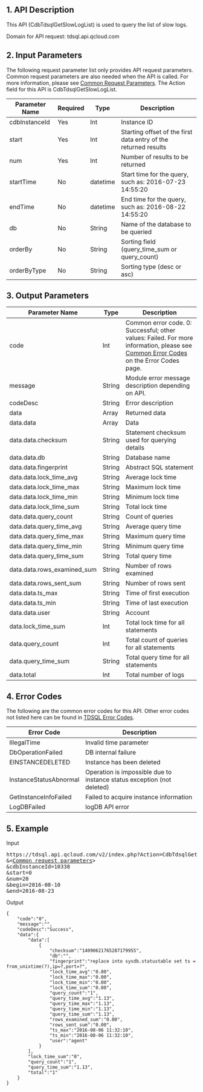 ## 1. API Description
This API (CdbTdsqlGetSlowLogList) is used to query the list of slow logs.

Domain for API request: tdsql.api.qcloud.com



## 2. Input Parameters
The following request parameter list only provides API request parameters. Common request parameters are also needed when the API is called. For more information, please see [Common Request Parameters](https://www.qcloud.com/document/api/213/6976
). The Action field for this API is CdbTdsqlGetSlowLogList.

| Parameter Name | Required | Type | Description |
|---------|---------|---------|---------|
| cdbInstanceId | Yes | Int | Instance ID |
| start | Yes | Int | Starting offset of the first data entry of the returned results |
| num | Yes | Int | Number of results to be returned |
| startTime | No | datetime | Start time for the query, such as: 2016-07-23 14:55:20 |
| endTime | No | datetime | End time for the query, such as: 2016-08-22 14:55:20 |
| db | No | String | Name of the database to be queried |
| orderBy | No | String | Sorting field (query_time_sum or query_count) |
| orderByType | No | String | Sorting type (desc or asc) |


## 3. Output Parameters
| Parameter Name | Type | Description |
|---------|---------|---------|
| code | Int | Common error code. 0: Successful; other values: Failed. For more information, please see <a href='https://www.qcloud.com/doc/api/309/%E9%94%99%E8%AF%AF%E7%A0%81#1.E3.80.81.E5.85.AC.E5.85.B1.E9.94.99.E8.AF.AF.E7.A0.81' title='Common Error Codes'>Common Error Codes</a> on the Error Codes page. |
| message | String | Module error message description depending on API. |
| codeDesc | String | Error description |
| data | Array | Returned data |
| data.data | Array | Data | 
| data.data.checksum | String | Statement checksum used for querying details | 
| data.data.db | String | Database name | 
| data.data.fingerprint | String | Abstract SQL statement | 
| data.data.lock_time_avg | String | Average lock time | 
| data.data.lock_time_max | String | Maximum lock time | 
| data.data.lock_time_min | String | Minimum lock time | 
| data.data.lock_time_sum | String | Total lock time | 
| data.data.query_count | String | Count of queries | 
| data.data.query_time_avg | String | Average query time | 
| data.data.query_time_max | String | Maximum query time | 
| data.data.query_time_min | String | Minimum query time | 
| data.data.query_time_sum | String | Total query time | 
| data.data.rows_examined_sum | String | Number of rows examined | 
| data.data.rows_sent_sum | String | Number of rows sent | 
| data.data.ts_max | String | Time of first execution | 
| data.data.ts_min | String | Time of last execution | 
| data.data.user | String | Account | 
| data.lock_time_sum | Int | Total lock time for all statements | 
| data.query_count | Int | Total count of queries for all statements | 
| data.query_time_sum | String | Total query time for all statements | 
| data.total | Int | Total number of logs | 
## 4. Error Codes

The following are the common error codes for this API. Other error codes not listed here can be found in [TDSQL Error Codes](/doc/api/309/7150).

| Error Code | Description |
|---------|---------|
| IllegalTime | Invalid time parameter |
| DbOperationFailed | DB internal failure |
| EINSTANCEDELETED | Instance has been deleted |
| InstanceStatusAbnormal | Operation is impossible due to instance status exception (not deleted) |
| GetInstanceInfoFailed | Failed to acquire instance information |
| LogDBFailed | logDB API error |
## 5. Example
Input
<pre>
https://tdsql.api.qcloud.com/v2/index.php?Action=CdbTdsqlGetSlowLogList
&<<a href="https://www.qcloud.com/doc/api/229/6976">Common request parameters</a>>
&cdbInstanceId=10338
&start=0
&num=20
&begin=2016-08-10
&end=2016-08-23
</pre>
Output
```
{
    "code":"0",
    "message":"",
    "codeDesc":"Success",
    "data":{
        "data":[
            {
                "checksum":"14090621765287179955",
                "db":"",
                "fingerprint":"replace into sysdb.statustable set ts = from_unixtime(?),ip=?,port=?",
                "lock_time_avg":"0.00",
                "lock_time_max":"0.00",
                "lock_time_min":"0.00",
                "lock_time_sum":"0.00",
                "query_count":"1",
                "query_time_avg":"1.13",
                "query_time_max":"1.13",
                "query_time_min":"1.13",
                "query_time_sum":"1.13",
                "rows_examined_sum":"0.00",
                "rows_sent_sum":"0.00",
                "ts_max":"2016-08-06 11:32:10",
                "ts_min":"2016-08-06 11:32:10",
                "user":"agent"
            }
        ],
        "lock_time_sum":"0",
        "query_count":"1",
        "query_time_sum":"1.13",
        "total":"1"
    }
}
```


